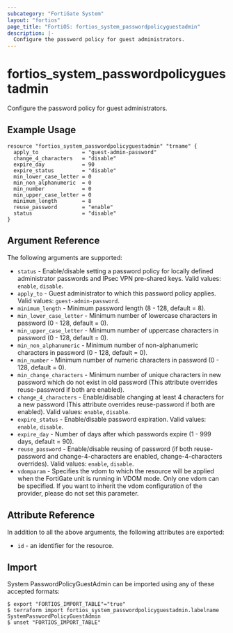 ```yaml
---
subcategory: "FortiGate System"
layout: "fortios"
page_title: "FortiOS: fortios_system_passwordpolicyguestadmin"
description: |-
  Configure the password policy for guest administrators.
---
```


# fortios_system_passwordpolicyguestadmin
Configure the password policy for guest administrators.

## Example Usage

```hcl
resource "fortios_system_passwordpolicyguestadmin" "trname" {
  apply_to              = "guest-admin-password"
  change_4_characters   = "disable"
  expire_day            = 90
  expire_status         = "disable"
  min_lower_case_letter = 0
  min_non_alphanumeric  = 0
  min_number            = 0
  min_upper_case_letter = 0
  minimum_length        = 8
  reuse_password        = "enable"
  status                = "disable"
}
```

## Argument Reference

The following arguments are supported:

* `status` - Enable/disable setting a password policy for locally defined administrator passwords and IPsec VPN pre-shared keys. Valid values: `enable`, `disable`.
* `apply_to` - Guest administrator to which this password policy applies. Valid values: `guest-admin-password`.
* `minimum_length` - Minimum password length (8 - 128, default = 8).
* `min_lower_case_letter` - Minimum number of lowercase characters in password (0 - 128, default = 0).
* `min_upper_case_letter` - Minimum number of uppercase characters in password (0 - 128, default = 0).
* `min_non_alphanumeric` - Minimum number of non-alphanumeric characters in password (0 - 128, default = 0).
* `min_number` - Minimum number of numeric characters in password (0 - 128, default = 0).
* `min_change_characters` - Minimum number of unique characters in new password which do not exist in old password (This attribute overrides reuse-password if both are enabled).
* `change_4_characters` - Enable/disable changing at least 4 characters for a new password (This attribute overrides reuse-password if both are enabled). Valid values: `enable`, `disable`.
* `expire_status` - Enable/disable password expiration. Valid values: `enable`, `disable`.
* `expire_day` - Number of days after which passwords expire (1 - 999 days, default = 90).
* `reuse_password` - Enable/disable reusing of password (if both reuse-password and change-4-characters are enabled, change-4-characters overrides). Valid values: `enable`, `disable`.
* `vdomparam` - Specifies the vdom to which the resource will be applied when the FortiGate unit is running in VDOM mode. Only one vdom can be specified. If you want to inherit the vdom configuration of the provider, please do not set this parameter.


## Attribute Reference

In addition to all the above arguments, the following attributes are exported:
* `id` - an identifier for the resource.

## Import

System PasswordPolicyGuestAdmin can be imported using any of these accepted formats:
```
$ export "FORTIOS_IMPORT_TABLE"="true"
$ terraform import fortios_system_passwordpolicyguestadmin.labelname SystemPasswordPolicyGuestAdmin
$ unset "FORTIOS_IMPORT_TABLE"
```
